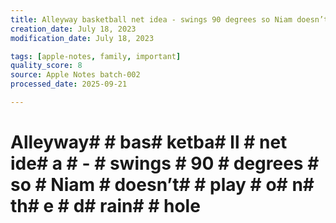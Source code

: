 ```yaml
---
title: Alleyway basketball net idea - swings 90 degrees so Niam doesn’t play…
creation_date: July 18, 2023
modification_date: July 18, 2023

tags: [apple-notes, family, important]
quality_score: 8
source: Apple Notes batch-002
processed_date: 2025-09-21

---
```



# Alleyway#  # bas# ketba# ll # net ide# a # - # swings # 90 # degrees # so # Niam # doesn’t#  # play # o# n#  th# e # d# rain#  # hole 
